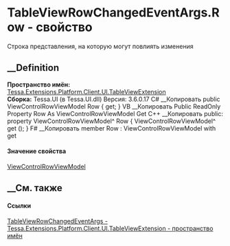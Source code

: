 # TableViewRowChangedEventArgs.Row - свойство
Строка представления, на которую могут повлиять изменения
## __Definition
 **Пространство имён:**
[Tessa.Extensions.Platform.Client.UI.TableViewExtension](N_Tessa_Extensions_Platform_Client_UI_TableViewExtension.htm)  
 **Сборка:** Tessa.UI (в Tessa.UI.dll) Версия: 3.6.0.17
C# __Копировать
     public ViewControlRowViewModel Row { get; }
VB __Копировать
     Public ReadOnly Property Row As ViewControlRowViewModel
    	Get
C++ __Копировать
     public:
    property ViewControlRowViewModel^ Row {
    	ViewControlRowViewModel^ get ();
    }
F# __Копировать
     member Row : ViewControlRowViewModel with get
#### Значение свойства
[ViewControlRowViewModel](T_Tessa_UI_Views_Content_ViewControlRowViewModel.htm)
##  __См. также
#### Ссылки
[TableViewRowChangedEventArgs -
](T_Tessa_Extensions_Platform_Client_UI_TableViewExtension_TableViewRowChangedEventArgs.htm)
[Tessa.Extensions.Platform.Client.UI.TableViewExtension - пространство
имён](N_Tessa_Extensions_Platform_Client_UI_TableViewExtension.htm)
